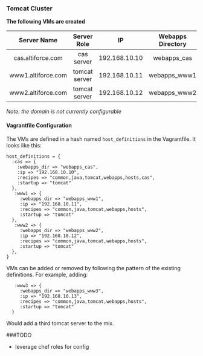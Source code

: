 ### Tomcat Cluster

**The following VMs are created**

|       Server Name      |    Server Role   |       IP      |  Webapps Directory  |
|:----------------------:|:----------------:|:-------------:|:-------------------:|
|   cas.altiforce.com    |    cas server    | 192.168.10.10 |     webapps_cas     |
|   www1.altiforce.com   |   tomcat server  | 192.168.10.11 |     webapps_www1    |
|   www2.altiforce.com   |   tomcat server  | 192.168.10.12 |     webapps_www2    |

*Note: the domain is not currently configurable*


#### Vagrantfile Configuration

The VMs are defined in a hash named `host_definitions` in the Vagrantfile.  It looks like this:

    host_definitions = {
      :cas => {
        :webapps_dir => "webapps_cas",
        :ip => "192.168.10.10",
        :recipes => "common,java,tomcat,webapps,hosts,cas",
        :startup => "tomcat"
      },
       :www1 => {
         :webapps_dir => "webapps_www1",
         :ip => "192.168.10.11",
         :recipes => "common,java,tomcat,webapps,hosts",
         :startup => "tomcat"
      },
       :www2 => {
         :webapps_dir => "webapps_www2",
         :ip => "192.168.10.12",
         :recipes => "common,java,tomcat,webapps,hosts",
         :startup => "tomcat"
      },   
    }


VMs can be added or removed by following the pattern of the existing definitions.  For example, adding:

       :www3 => {
         :webapps_dir => "webapps_www3",
         :ip => "192.168.10.13",
         :recipes => "common,java,tomcat,webapps,hosts",
         :startup => "tomcat"
      }   

Would add a third tomcat server to the mix.

###TODO

* leverage chef roles for config
